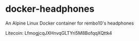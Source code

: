 # docker-headphones
An Alpine Linux Docker container for rembo10's headphones

Litecoin: LfmogjcqJXHnvqGLTYri5M8BofqqXQttk4